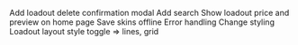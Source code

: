 Add loadout delete confirmation modal
Add search
Show loadout price and preview on home page
Save skins offline
Error handling
Change styling
Loadout layout style toggle => lines, grid

